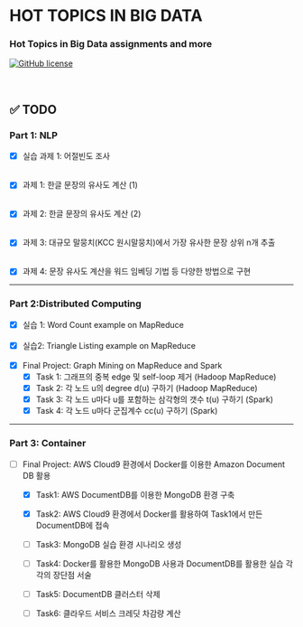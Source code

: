 # HOT TOPICS IN BIG DATA

### Hot Topics in Big Data assignments and more

[![GitHub license](https://img.shields.io/badge/license-GPL-blue)](https://github.com/joshua-dev/bigdata/blob/master/LICENSE)

<br>

## :white_check_mark: TODO

### Part 1: NLP

- [x] 실습 과제 1: 어절빈도 조사
  <br><br>
  
- [x] 과제 1: 한글 문장의 유사도 계산 (1)
  <br><br>
  
- [x] 과제 2: 한글 문장의 유사도 계산 (2)
  <br><br>
  
- [x] 과제 3: 대규모 말뭉치(KCC 원시말뭉치)에서 가장 유사한 문장 상위 n개 추출
  <br><br>
  
- [x] 과제 4: 문장 유사도 계산을 워드 임베딩 기법 등 다양한 방법으로 구현

<hr />

### Part 2:Distributed Computing

- [x] 실습 1: Word Count example on MapReduce
  <br><br>
- [x] 실습2: Triangle Listing example on MapReduce
  <br><br>
- [x] Final Project: Graph Mining on MapReduce and Spark
  - [x] Task 1: 그래프의 중복 edge 및 self-loop 제거 (Hadoop MapReduce)
  - [x] Task 2: 각 노드 u의 degree d(u) 구하기 (Hadoop MapReduce)
  - [x] Task 3: 각 노드 u마다 u를 포함하는 삼각형의 갯수 t(u) 구하기 (Spark)
  - [x] Task 4: 각 노드 u마다 군집계수 cc(u) 구하기 (Spark)

<hr />

### Part 3: Container

- [ ] Final Project: AWS Cloud9 환경에서 Docker를 이용한 Amazon Document DB 활용
  - [x] Task1: AWS DocumentDB를 이용한 MongoDB 환경 구축
  - [x] Task2: AWS Cloud9 환경에서 Docker를 활용하여 Task1에서 만든 DocumentDB에 접속
  - [ ] Task3: MongoDB 실습 환경 시나리오 생성
  - [ ] Task4: Docker를 활용한 MongoDB 사용과 DocumentDB를 활용한 실습 각각의 장단점 서술
  - [ ] Task5: DocumentDB 클러스터 삭제
  - [ ] Task6: 클라우드 서비스 크레딧 차감량 계산

